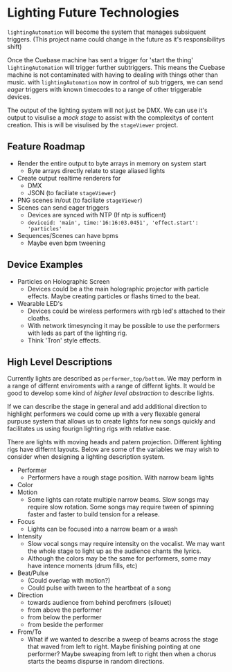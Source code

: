 Lighting Future Technologies
============================

`lightingAutomation` will become the system that manages subsiquent triggers.
(This project name could change in the future as it's responsibilitys shift)

Once the Cuebase machine has sent a trigger for 'start the thing' `lightingAutomation` will trigger further subtriggers.
This means the Cuebase machine is not contaminated with having to dealing with things other than music.
with `lightingAutomation` now in control of sub triggers, we can send *eager* triggers with known timecodes to a range of other triggerable devices.

The output of the lighting system will not just be DMX.
We can use it's output to visulise a _mock stage_ to assist with the complexitys of content creation.
This is will be visulised by the `stageViewer` project.


Feature Roadmap
---------------

* Render the entire output to byte arrays in memory on system start
    * Byte arrays directly relate to stage aliased lights
* Create output realtime renderers for
    * DMX
    * JSON (to faciliate `stageViewer`)
* PNG scenes in/out (to faciliate `stageViewer`)
* Scenes can send eager triggers
    * Devices are synced with NTP (If ntp is sufficent)
    * `deviceid: 'main', time:'16:16:03.0451', 'effect.start': 'particles'`
* Sequences/Scenes can have bpms
    * Maybe even bpm tweening


Device Examples
---------------

* Particles on Holographic Screen
    * Devices could be a the main holographic projector with particle effects. Maybe creating particles or flashs timed to the beat.
* Wearable LED's
    * Devices could be wireless performers with rgb led's attached to their cloaths.
    * With network timesyncing it may be possible to use the performers with leds as part of the lighting rig.
    * Think 'Tron' style effects.


High Level Descriptions
-----------------------

Currently lights are described as `performer`_`top/bottom`.
We may perform in a range of differnt enviroments with a range of differnt lights.
It would be good to develop some kind of *higher level abstraction* to describe lights.

If we can describe the stage in general and add additional direction to highlight
performers we could come up with a very flexable general purpuse system that allows us
to create lights for new songs quickly and facilitates us using fourign lighting rigs
with relative ease.

There are lights with moving heads and patern projection.
Different lighting rigs have differnt layouts.
Below are some of the variables we may wish to consider when designing a lighting description system.

* Performer
    * Performers have a rough stage position. With narrow beam lights
* Color
* Motion
    * Some lights can rotate multiple narrow beams. Slow songs may require slow rotation. Some songs may require tween of spinning faster and faster to build tension for a release.
* Focus
    * Lights can be focused into a narrow beam or a wash
* Intensity
    * Slow vocal songs may require intensity on the vocalist. We may want the whole stage to light up as the audience chants the lyrics.
    * Although the colors may be the same for performers, some may have intence moments (drum fills, etc)
* Beat/Pulse
    * (Could overlap with motion?)
    * Could pulse with tween to the heartbeat of a song
* Direction
    * towards audience from behind perofmers (silouet)
    * from above the performer
    * from below the performer
    * from beside the performer
* From/To
    * What if we wanted to describe a sweep of beams across the stage that waved from left to right.
      Maybe finishing pointing at one performer? Maybe sweaping from left to right then when a chorus starts the beams dispurse in random directions.

